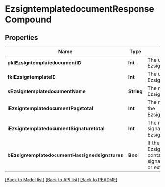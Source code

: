 # EzsigntemplatedocumentResponseCompound

## Properties
Name | Type | Description | Notes
------------ | ------------- | ------------- | -------------
**pkiEzsigntemplatedocumentID** | **Int** | The unique ID of the Ezsigntemplatedocument | 
**fkiEzsigntemplateID** | **Int** | The unique ID of the Ezsigntemplate | 
**sEzsigntemplatedocumentName** | **String** | The name of the Ezsigntemplatedocument. | 
**iEzsigntemplatedocumentPagetotal** | **Int** | The number of pages in the Ezsigntemplatedocument. | 
**iEzsigntemplatedocumentSignaturetotal** | **Int** | The number of total signatures in the Ezsigntemplate. | 
**bEzsigntemplatedocumentHassignedsignatures** | **Bool** | If the Ezsigntemplatedocument contains signed signatures (From internal or external sources) | 

[[Back to Model list]](../README.md#documentation-for-models) [[Back to API list]](../README.md#documentation-for-api-endpoints) [[Back to README]](../README.md)


